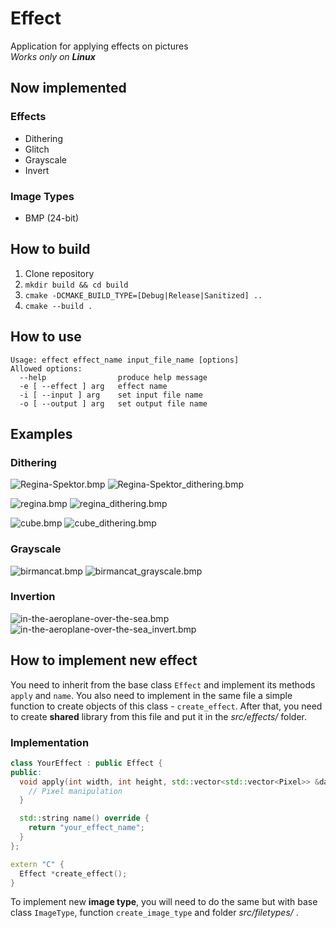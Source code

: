 # Effect
Application for applying effects on pictures  
_Works only on **Linux**_

## Now implemented
### Effects
* Dithering
* Glitch
* Grayscale
* Invert

### Image Types
* BMP (24-bit)

## How to build
1. Clone repository
2. `mkdir build && cd build`
3. `cmake -DCMAKE_BUILD_TYPE=[Debug|Release|Sanitized] ..`
4. `cmake --build .`

## How to use
```
Usage: effect effect_name input_file_name [options]
Allowed options:
  --help                produce help message
  -e [ --effect ] arg   effect name
  -i [ --input ] arg    set input file name
  -o [ --output ] arg   set output file name
```

## Examples
### Dithering
![Regina-Spektor.bmp](Regina-Spektor.bmp)
![Regina-Spektor_dithering.bmp](Regina-Spektor_dithering.bmp)

![regina.bmp](regina.bmp)
![regina_dithering.bmp](regina_dithering.bmp)

![cube.bmp](cube.bmp)
![cube_dithering.bmp](cube_dithering.bmp)

### Grayscale
![birmancat.bmp](birmancat.bmp)
![birmancat_grayscale.bmp](birmancat_grayscale.bmp)

### Invertion
![in-the-aeroplane-over-the-sea.bmp](in-the-aeroplane-over-the-sea.bmp)
![in-the-aeroplane-over-the-sea_invert.bmp](in-the-aeroplane-over-the-sea_invert.bmp)

## How to implement new effect
You need to inherit from the base class `Effect` and implement its
methods `apply` and `name`. You also need to implement in the same
file a simple function to create objects of this class - `create_effect`.
After that, you need to create **shared** library from this file and put
it in the _src/effects/_ folder.

### Implementation
```cpp
class YourEffect : public Effect {
public:
  void apply(int width, int height, std::vector<std::vector<Pixel>> &data) override {
    // Pixel manipulation
  }

  std::string name() override {
    return "your_effect_name";
  }
};

extern "C" {
  Effect *create_effect();
}
```

To implement new **image type**, you will need to do the same but with base
class `ImageType`, function `create_image_type` and folder _src/filetypes/_
.